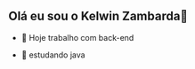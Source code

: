 ## Olá eu sou o Kelwin Zambarda👋

- 🔭 Hoje trabalho com back-end
- 🌱 estudando java

  <div></div>

